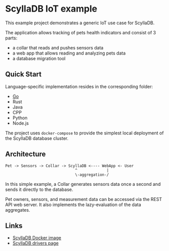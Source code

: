 ScyllaDB IoT example
===

This example project demonstrates a generic IoT use case
for ScyllaDB.

The application allows tracking of pets health indicators
and consist of 3 parts:

- a collar that reads and pushes sensors data
- a web app that allows reading and analyzing pets data
- a database migration tool

Quick Start
---

Language-specific implementation resides in the corresponding folder:

- [Go](Go)
- Rust
- Java
- CPP
- Python
- Node.js

The project uses `docker-compose` to provide the simplest local
deployment of the ScyllaDB database cluster.

Architecture
---

```
Pet -> Sensors -> Collar -> ScyllaDB <---- WebApp <- User
                               ^             |
                               \-aggregation-/
```

In this simple example, a Collar generates sensors data
once a second and sends it directly to the database.

Pet owners, sensors, and measurement data can be accessed via
the REST API web server. It also implements the lazy-evaluation
of the data aggregates.

Links
---

- [ScyllaDB Docker image](https://hub.docker.com/r/scylladb/scylla/)
- [ScyllaDB drivers page](https://docs.scylladb.com/using-scylla/scylla_drivers/)
